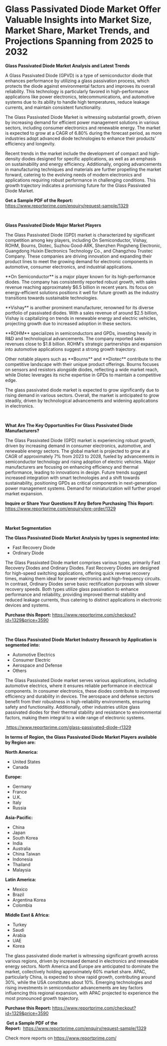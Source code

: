 <p><h1>Glass Passivated Diode Market Offer Valuable Insights into Market Size, Market Share, Market Trends, and Projections Spanning from 2025 to 2032</h1></p><p><strong>Glass Passivated Diode Market Analysis and Latest Trends</strong></p>
<p><p>A Glass Passivated Diode (GPVD) is a type of semiconductor diode that enhances performance by utilizing a glass passivation process, which protects the diode against environmental factors and improves its overall reliability. This technology is particularly favored in high-performance applications like power electronics, telecommunications, and automotive systems due to its ability to handle high temperatures, reduce leakage currents, and maintain consistent functionality.</p><p>The Glass Passivated Diode Market is witnessing substantial growth, driven by increasing demand for efficient power management solutions in various sectors, including consumer electronics and renewable energy. The market is expected to grow at a CAGR of 6.80% during the forecast period, as more industries adopt advanced diode technologies to enhance their products' efficiency and longevity. </p><p>Recent trends in the market include the development of compact and high-density diodes designed for specific applications, as well as an emphasis on sustainability and energy efficiency. Additionally, ongoing advancements in manufacturing techniques and materials are further propelling the market forward, catering to the evolving needs of modern electronics and applications requiring robust performance in challenging conditions. This growth trajectory indicates a promising future for the Glass Passivated Diode Market.</p></p>
<p><strong>Get a Sample PDF of the Report:&nbsp;</strong> <a href="https://www.reportprime.com/enquiry/request-sample/1329?utm_campaign=2643&utm_medium=2&utm_source=Github&utm_content=ia&utm_term=18032025&utm_id=glass-passivated-diode">https://www.reportprime.com/enquiry/request-sample/1329</a></p>
<p>&nbsp;</p>
<p><strong>Glass Passivated Diode Major Market Players</strong></p>
<p><p>The Glass Passivated Diode (GPD) market is characterized by significant competition among key players, including On Semiconductor, Vishay, ROHM, Bourns, Diotec, Suzhou Good-ARK, Shenzhen Pingsheng Electronic, Guangdong Huixin Electronics Technology Co., and Changzhou Trustec Company. These companies are driving innovation and expanding their product lines to meet the growing demand for electronic components in automotive, consumer electronics, and industrial applications.</p><p>**On Semiconductor** is a major player known for its high-performance diodes. The company has consistently reported robust growth, with sales revenue reaching approximately $6.5 billion in recent years. Its focus on energy-efficient solutions positions it well for future growth as the industry transitions towards sustainable technologies.</p><p>**Vishay** is another prominent manufacturer, renowned for its diverse portfolio of passivated diodes. With a sales revenue of around $2.5 billion, Vishay is capitalizing on trends in renewable energy and electric vehicles, projecting growth due to increased adoption in these sectors.</p><p>**ROHM** specializes in semiconductors and GPDs, investing heavily in R&D and technological advancements. The company reported sales revenues close to $1.8 billion. ROHM's strategic partnerships and expansion into automotive applications suggest a strong growth trajectory.</p><p>Other notable players such as **Bourns** and **Diotec** contribute to the competitive landscape with their unique product offerings. Bourns focuses on sensors and resistors alongside diodes, reflecting a wide market reach, while Diotec leverages its niche expertise in GPDs to maintain a competitive edge.</p><p>The glass passivated diode market is expected to grow significantly due to rising demand in various sectors. Overall, the market is anticipated to grow steadily, driven by technological advancements and widening applications in electronics.</p></p>
<p>&nbsp;</p>
<p><strong>What Are The Key Opportunities For Glass Passivated Diode Manufacturers?</strong></p>
<p><p>The Glass Passivated Diode (GPD) market is experiencing robust growth, driven by increasing demand in consumer electronics, automotive, and renewable energy sectors. The global market is projected to grow at a CAGR of approximately 7% from 2023 to 2028, fueled by advancements in semiconductor technology and rising adoption of electric vehicles. Major manufacturers are focusing on enhancing efficiency and thermal performance, leading to innovations in design. Future trends suggest increased integration with smart technologies and a shift towards sustainability, positioning GPDs as critical components in next-generation power management systems. Demand for miniaturization will further propel market expansion.</p></p>
<p><strong>Inquire or Share Your Questions If Any Before Purchasing This Report:</strong> <a href="https://www.reportprime.com/enquiry/pre-order/1329?utm_campaign=2643&utm_medium=2&utm_source=Github&utm_content=ia&utm_term=18032025&utm_id=glass-passivated-diode">https://www.reportprime.com/enquiry/pre-order/1329</a></p>
<p>&nbsp;</p>
<p><strong>Market Segmentation</strong></p>
<p><strong>The Glass Passivated Diode Market Analysis by types is segmented into:</strong></p>
<p><ul><li>Fast Recovery Diode</li><li>Ordinary Diode</li></ul></p>
<p><p>The Glass Passivated Diode market comprises various types, primarily Fast Recovery Diodes and Ordinary Diodes. Fast Recovery Diodes are designed for high-speed switching applications, offering quick reverse recovery times, making them ideal for power electronics and high-frequency circuits. In contrast, Ordinary Diodes serve basic rectification purposes with slower recovery speeds. Both types utilize glass passivation to enhance performance and reliability, providing improved thermal stability and reduced leakage currents, thus catering to distinct applications in electronic devices and systems.</p></p>
<p><strong>Purchase this Report:&nbsp;</strong><a href="https://www.reportprime.com/checkout?id=1329&price=3590&utm_campaign=2643&utm_medium=2&utm_source=Github&utm_content=ia&utm_term=18032025&utm_id=glass-passivated-diode">https://www.reportprime.com/checkout?id=1329&price=3590</a></p>
<p>&nbsp;</p>
<p><strong>The Glass Passivated Diode Market Industry Research by Application is segmented into:</strong></p>
<p><ul><li>Automotive Electrics</li><li>Consumer Electric</li><li>Aerospace and Defense</li><li>Others</li></ul></p>
<p><p>The Glass Passivated Diode market serves various applications, including automotive electrics, where it ensures reliable performance in electrical components. In consumer electronics, these diodes contribute to improved efficiency and durability in devices. The aerospace and defense sectors benefit from their robustness in high-reliability environments, ensuring safety and functionality. Additionally, other industries utilize glass passivated diodes for their thermal stability and resistance to environmental factors, making them integral to a wide range of electronic systems.</p></p>
<p><a href="https://www.reportprime.com/glass-passivated-diode-r1329?utm_campaign=2643&utm_medium=2&utm_source=Github&utm_content=ia&utm_term=18032025&utm_id=glass-passivated-diode">&nbsp;https://www.reportprime.com/glass-passivated-diode-r1329</a></p>
<p><strong>In terms of Region, the Glass Passivated Diode Market Players available by Region are:</strong></p>
<p>
    <p> <strong> North America: </strong>
        <ul>
            <li>United States</li>
            <li>Canada</li>
        </ul>
        </p> 
    <p> <strong> Europe: </strong>
        <ul>
            <li>Germany</li>
            <li>France</li>
            <li>U.K.</li>
            <li>Italy</li>
            <li>Russia</li>
        </ul>
        </p> 
    <p> <strong> Asia-Pacific: </strong>
        <ul>
            <li>China</li>
            <li>Japan</li>
            <li>South Korea</li>
            <li>India</li>
            <li>Australia</li>
            <li>China Taiwan</li>
            <li>Indonesia</li>
            <li>Thailand</li>
            <li>Malaysia</li>
        </ul>
        </p> 
    <p> <strong> Latin America: </strong>
        <ul>
            <li>Mexico</li>
            <li>Brazil</li>
            <li>Argentina Korea</li>
            <li>Colombia</li>
        </ul>
        </p> 
    <p> <strong> Middle East & Africa: </strong>
        <ul>
            <li>Turkey</li>
            <li>Saudi</li>
            <li>Arabia</li>
            <li>UAE</li>
            <li>Korea</li>
        </ul>
    </p>
    </p>
<p><p>The glass passivated diode market is witnessing significant growth across various regions, driven by increased demand in electronics and renewable energy sectors. North America and Europe are anticipated to dominate the market, collectively holding approximately 60% market share. APAC, particularly China, is expected to show rapid growth, contributing around 30%, while the USA constitutes about 10%. Emerging technologies and rising investments in semiconductor advancements are key factors influencing this regional expansion, with APAC projected to experience the most pronounced growth trajectory.</p></p>
<p><strong>Purchase this Report: </strong><a href="https://www.reportprime.com/checkout?id=1329&price=3590&utm_campaign=2643&utm_medium=2&utm_source=Github&utm_content=ia&utm_term=18032025&utm_id=glass-passivated-diode">https://www.reportprime.com/checkout?id=1329&price=3590</a></p>
<p>&nbsp;<strong>Get a Sample PDF of the Report:&nbsp;&nbsp;</strong><a href="https://www.reportprime.com/enquiry/request-sample/1329?utm_campaign=2643&utm_medium=2&utm_source=Github&utm_content=ia&utm_term=18032025&utm_id=glass-passivated-diode">https://www.reportprime.com/enquiry/request-sample/1329</a></p>
<p><strong></strong></p>
<p>Check more reports on <a href="https://www.reportprime.com/?utm_campaign=2643&utm_medium=2&utm_source=Github&utm_content=ia&utm_term=18032025&utm_id=glass-passivated-diode">https://www.reportprime.com/</a></p>